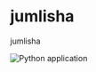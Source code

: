 # jumlisha
jumlisha

![Python application](https://github.com/karianjahi/jumlisha/workflows/Python%20application/badge.svg)